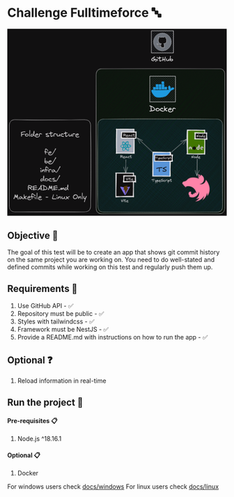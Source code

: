 # Challenge Fulltimeforce 🔤

![IMG](./infra/design/project.png)

## Objective 🏁

The goal of this test will be to create an app that shows git commit history on the same project you are working on. You need to do well-stated and defined commits while working on this test and regularly push them up.

## Requirements 🧰

1. Use GitHub API - ✅
2. Repository must be public - ✅
3. Styles with tailwindcss - ✅
4. Framework must be NestJS - ✅
5. Provide a README.md with instructions on how to run the app - ✅

## Optional ❓

1. Reload information in real-time

## Run the project 🚀

#### Pre-requisites 📋

1. Node.js ^18.16.1

#### Optional 📋

1. Docker

For windows users check [docs/windows](./docs/windows.md)
For linux users check [docs/linux](./docs/linux.md)